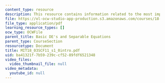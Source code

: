 ```yaml
---
content_type: resource
description: This resource contains information related to the most important DE.
file: https://ol-ocw-studio-app-production.s3.amazonaws.com/courses/18-03sc-differential-equations-fall-2011/ba41321f7b59239ccf5289fdf6521348_MIT18_03SCF11_s1_0intro.pdf
file_type: application/pdf
learning_resource_types: []
ocw_type: OCWFile
parent_title: Basic DE's and Separable Equations
parent_type: CourseSection
resourcetype: Document
title: MIT18_03SCF11_s1_0intro.pdf
uid: ba41321f-7b59-239c-cf52-89fdf6521348
video_files:
  video_thumbnail_file: null
video_metadata:
  youtube_id: null
---
```

